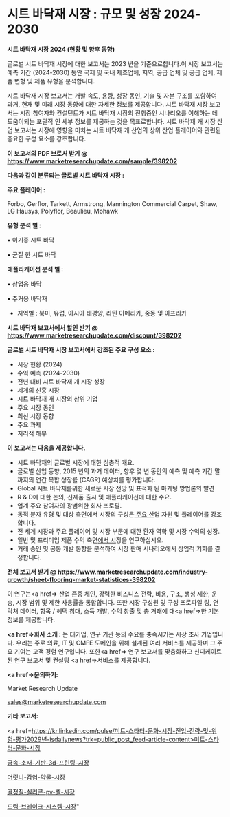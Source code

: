 # 시트 바닥재 시장 : 규모 및 성장 2024-2030

<strong>시트 바닥재 시장 2024 (현황 및 향후 동향)</strong>

글로벌 시트 바닥재 시장에 대한 보고서는 2023 년을 기준으로합니다.이 시장 보고서는 예측 기간 (2024-2030) 동안 국제 및 국내 제조업체, 지역, 공급 업체 및 공급 업체, 제품 변형 및 제품 유형을 분석합니다.

시트 바닥재 시장 보고서는 개발 속도, 용량, 성장 동인, 기술 및 자본 구조를 포함하여 과거, 현재 및 미래 시장 동향에 대한 자세한 정보를 제공합니다. 시트 바닥재 시장 보고서는 시장 참여자와 컨설턴트가 시트 바닥재 시장의 진행중인 시나리오를 이해하는 데 도움이되는 포괄적 인 세부 정보를 제공하는 것을 목표로합니다. 시트 바닥재 개 시장 산업 보고서는 시장에 영향을 미치는 시트 바닥재 개 산업의 상위 산업 플레이어와 관련된 중요한 구성 요소를 강조합니다.



<strong>이 보고서의 PDF 브로셔 받기 @ <a href=https://www.marketresearchupdate.com/sample/398202>https://www.marketresearchupdate.com/sample/398202</a></strong>



<strong>다음과 같이 분류되는 글로벌 시트 바닥재 시장 :</strong>



<strong>주요 플레이어 :</strong>

Forbo, Gerflor, Tarkett, Armstrong, Mannington Commercial Carpet, Shaw, LG Hausys, Polyflor, Beaulieu, Mohawk



<strong>유형 분석 별 :</strong>

• 이기종 시트 바닥

• 균질 한 시트 바닥



<strong>애플리케이션 분석 별 :</strong>

• 상업용 바닥

• 주거용 바닥재

<ul>
  <li>지역별 : 북미, 유럽, 아시아 태평양, 라틴 아메리카, 중동 및 아프리카</li>
</ul>


<strong>시트 바닥재 보고서에서 할인 받기 @ <a href=https://www.marketresearchupdate.com/discount/398202>https://www.marketresearchupdate.com/discount/398202</a></strong>



<strong>글로벌 시트 바닥재 시장 보고서에서 강조된 주요 구성 요소 :</strong>
<ul>
  <li>시장 현황 (2024)</li>
  <li>수익 예측 (2024-2030)</li>
  <li>전년 대비 시트 바닥재 개 시장 성장</li>
  <li>세계의 신흥 시장</li>
  <li>시트 바닥재 개 시장의 상위 기업</li>
  <li>주요 시장 동인</li>
  <li>최신 시장 동향</li>
  <li>주요 과제</li>
  <li>지리적 해부</li>
</ul>


<strong>이 보고서는 다음을 제공합니다.</strong>
<ul>
  <li>시트 바닥재의 글로벌 시장에 대한 심층적 개요.</li>
  <li>글로벌 산업 동향, 2015 년의 과거 데이터, 향후 몇 년 동안의 예측 및 예측 기간 말까지의 연간 복합 성장률 (CAGR) 예상치를 평가합니다.</li>
  <li>Global 시트 바닥재를위한 새로운 시장 전망 및 표적화 된 마케팅 방법론의 발견</li>
  <li>R &amp; D에 대한 논의, 신제품 출시 및 애플리케이션에 대한 수요.</li>
  <li>업계 주요 참여자의 광범위한 회사 프로필.</li>
  <li>동적 분자 유형 및 대상 측면에서 시장의 구성은<a href=> 주요 산</a>업 자원 및 플레이어를 강조합니다.</li>
  <li>전 세계 시장과 주요 플레이어 및 시장 부문에 대한 환자 역학 및 시장 수익의 성장.</li>
  <li>일반 및 프리미엄 제품 수익 측면<a href=>에서 시</a>장을 연구하십시오.</li>
  <li>거래 승인 및 공동 개발 동향을 분석하여 시장 판매 시나리오에서 상업적 기회를 결정합니다.</li>
</ul>



<strong>전체 보고서 받기 @ <a href=https://www.marketresearchupdate.com/industry-growth/sheet-flooring-market-statistices-398202>https://www.marketresearchupdate.com/industry-growth/sheet-flooring-market-statistices-398202</a></strong>

이 연구는<a href=> 산업 존중</a> 체인, 강력한 비즈니스 전략, 비용, 구조, 생성 제한, 운송, 시장 범위 및 제한 사용률을 통합합니다. 또한 시장 구성원 및 구성 프로파일 링, 연락처 데이터, 항목 / 혜택 침대, 소득 개발, 수익 창출 및 총 거래에 대<a href=>한 기본 </a>정보를 제공합니다.



<strong><a href=>회사 소</a>개 :</strong>
는 대기업, 연구 기관 등의 수요를 충족시키는 시장 조사 기업입니다. 우리는 주로 의료, IT 및 CMFE 도메인을 위해 설계된 여러 서비스를 제공하며 그 주요 기여는 고객 경험 연구입니다. 또한<a href=> 연구 보</a>고서를 맞춤화하고 신디케이트 된 연구 보고서 및 컨설팅 <a href=>서비스</a>를 제공합니다.



<strong><a href=>문의하기:</a></strong>

Market Research Update

sales@marketresearchupdate.com



<strong>기타 보고서:</strong>

<a href=https://kr.linkedin.com/pulse/미트-스타터-문화-시장-진입-전략-및-위험-평가2029년-isdailynews?trk=public_post_feed-article-content>미트-스타터-문화-시장</a>

<a href=https://www.linkedin.com/pulse/금속-소재-기반-3d-프린팅-시장-세분화-연구-및-목표-고객2029년/>금속-소재-기반-3d-프린팅-시장</a>

<a href=https://www.linkedin.com/pulse/머릿니-감염-약물-시장-동향-및-성장-전망-trend-tracking-tips-360-analysis-oz3zf/>머릿니-감염-약물-시장</a>

<a href=https://www.linkedin.com/pulse/결정질-실리콘-pv-셀-시장-경쟁-분석-및-성장-잠재력-2029-vsxcf/>결정질-실리콘-pv-셀-시장</a>

<a href=https://www.linkedin.com/pulse/드럼-브레이크-시스템-시장-경쟁-분석-및-성장-잠재력-2030-wop9c/>드럼-브레이크-시스템-시장</a>"
